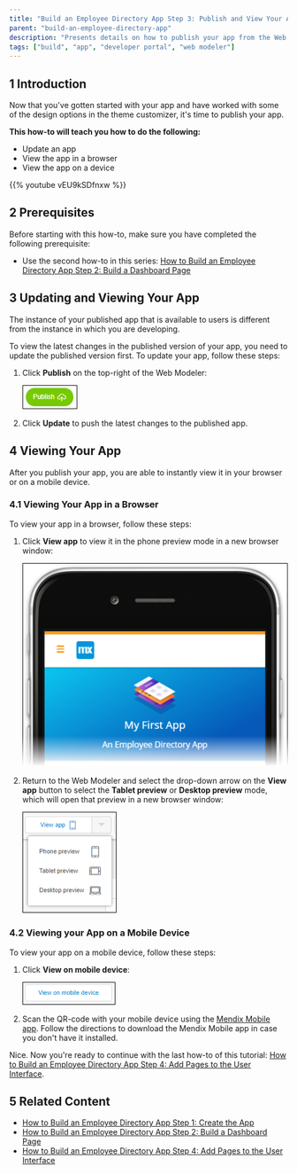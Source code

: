 ```yaml
---
title: "Build an Employee Directory App Step 3: Publish and View Your App"
parent: "build-an-employee-directory-app"
description: "Presents details on how to publish your app from the Web Modeler."
tags: ["build", "app", "developer portal", "web modeler"]
---
```


## 1 Introduction

Now that you've gotten started with your app and have worked with some of the design options in the theme customizer, it's time to publish your app.

**This how-to will teach you how to do the following:**

* Update an app
* View the app in a browser
* View the app on a device

{{% youtube vEU9kSDfnxw %}}

## 2 Prerequisites

Before starting with this how-to, make sure you have completed the following prerequisite:

* Use the second how-to in this series: [How to Build an Employee Directory App Step 2: Build a Dashboard Page](build-an-employee-directory-app-2-build-a-dashboard-page)

## 3 Updating and Viewing Your App

The instance of your published app that is available to users is different from the instance in which you are developing.

To view the latest changes in the published version of your app, you need to update the published version first. To update your app, follow these steps:

1. Click **Publish** on the top-right of the Web Modeler:

    ![](attachments/build-an-employee-directory-app/publish.png)

2. Click **Update** to push the latest changes to the published app.

## 4 Viewing Your App

After you publish your app, you are able to instantly view it in your browser or on a mobile device. 

### 4.1 Viewing Your App in a Browser

To view your app in a browser, follow these steps:

1. Click **View app** to view it in the phone preview mode in a new browser window:

     ![](attachments/build-an-employee-directory-app/phone-preview.png)

2. Return to the Web Modeler and select the drop-down arrow on the **View app** button to select the **Tablet preview** or **Desktop preview** mode, which will open that preview in a new browser window:

     ![](attachments/build-an-employee-directory-app/view-app.png)

### 4.2 Viewing your App on a Mobile Device

To view your app on a mobile device, follow these steps:

1. Click **View on mobile device**:

     ![](attachments/build-an-employee-directory-app/view-app-mobile.png)

2. Scan the QR-code with your mobile device using the [Mendix Mobile app](https://play.google.com/store/apps/details?id=com.mendix.SprintrMobile&hl=en). Follow the directions to download the Mendix Mobile app in case you don't have it installed.

Nice. Now you're ready to continue with the last how-to of this tutorial: [How to Build an Employee Directory App Step 4: Add Pages to the User Interface](build-an-employee-directory-app-4-add-pages-to-the-user-interface).

## 5 Related Content

* [How to Build an Employee Directory App Step 1: Create the App](build-an-employee-directory-app-1-create-the-app)
* [How to Build an Employee Directory App Step 2: Build a Dashboard Page](build-an-employee-directory-app-2-build-a-dashboard-page)
* [How to Build an Employee Directory App Step 4: Add Pages to the User Interface](build-an-employee-directory-app-4-add-pages-to-the-user-interface)
